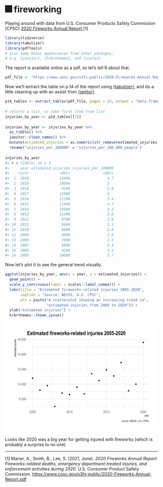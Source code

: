 
<!-- README.md is generated from README.Rmd. Please edit that file -->

# 🎆 fireworking

Playing around with data from U.S. Consumer Products Safety Commission
(CPSC) [2020 Fireworks Annual
Report](https://www.cpsc.gov/s3fs-public/2020-Fireworks-Annual-Report.pdf).[1]

``` r
library(tidyverse)
library(tabulizer)
library(pdftools)
# plus some bonus appearances from other packages,
# e.g. {janitor}, {hrbrthemes}, and {scales}
```

The report is available online as a pdf, so let’s tell R about that.

``` r
pdf_file <- "https://www.cpsc.gov/s3fs-public/2020-Fireworks-Annual-Report.pdf"
```

Now we’ll extract the table on p.14 of the report using
[{tabulizer}](https://github.com/ropensci/tabulizer), and do a little
cleaning up with an assist from
[{janitor}](https://sfirke.github.io/janitor/index.html).

``` r
p14_tables <- extract_tables(pdf_file, pages = 14, output = "data.frame")

# returns a list, so take first item from list
injuries_by_year <- p14_tables[[1]]

injuries_by_year <- injuries_by_year %>%
  as_tibble() %>%
  janitor::clean_names() %>%
  mutate(estimated_injuries = as.numeric(str_remove(estimated_injuries, ","))) %>%
  rename("injuries_per_100000" = "injuries_per_100_000_people")

injuries_by_year
#> # A tibble: 16 x 3
#>     year estimated_injuries injuries_per_100000
#>    <int>              <dbl>               <dbl>
#>  1  2020              15600                 4.7
#>  2  2019              10000                 3  
#>  3  2018               9100                 2.8
#>  4  2017              12900                 4  
#>  5  2016              11100                 3.4
#>  6  2015              11900                 3.7
#>  7  2014              10500                 3.3
#>  8  2013              11400                 3.6
#>  9  2012               8700                 2.8
#> 10  2011               9600                 3.1
#> 11  2010               8600                 2.8
#> 12  2009               8800                 2.9
#> 13  2008               7000                 2.3
#> 14  2007               9800                 3.3
#> 15  2006               9200                 3.1
#> 16  2005              10800                 3.7
```

Now let’s plot it to see the general trend visually.

``` r
ggplot(injuries_by_year, aes(x = year, y = estimated_injuries)) +
  geom_point() +
  scale_y_continuous(label = scales::label_comma()) +
  labs(title = "Estimated fireworks-related injuries 2005-2020",
       caption = "source: NEISS, U.S. CPSC",
       alt = paste("A scatterplot showing an increasing trend in",
                   "estimated-injuries from 2008 to 2020")) +
  ylab("estimated injuries") +
  hrbrthemes::theme_ipsum()
```

<img src="README_files/figure-gfm/injuries-by-year-1.png" title="Estimated fireworks-related injuries from 2005 to 2020: A scatterplot showing an increasing trend in estimated-injuries from 2008 to 2020" alt="Estimated fireworks-related injuries from 2005 to 2020: A scatterplot showing an increasing trend in estimated-injuries from 2008 to 2020"  />

Looks like 2020 was a big year for getting injured with fireworks (which
is probably a surprise to no one).

------------------------------------------------------------------------

[1] Marier, A., Smith, B., Lee, S. (2021, June). *2020 Fireworks Annual
Report: Fireworks-related deaths, emergency depertment-treated injuries,
and enforcement activities during 2020*. U.S. Consumer Product Safety
Commission.
<https://www.cpsc.gov/s3fs-public/2020-Fireworks-Annual-Report.pdf>
